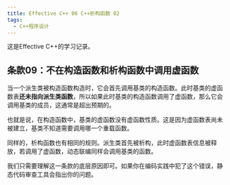 ```yaml
---
title: Effective C++ 06 C++析构函数 02
tags: 
  - C++程序设计
---
```


这是Effective C++的学习记录。

## 条款09：不在构造函数和析构函数中调用虚函数

当一个派生类被构造函数构造时，它会首先调用基类的构造函数。此时基类的虚函数表**还未指向派生类函数**，所以如果此时基类的构造函数调用了虚函数，那么它会调用基类的成员，这通常是超出预期的。

也就是说，在构造函数中，基类的虚函数没有虚函数性质。这是因为虚函数表尚未被建立，基类不知道需要调用哪一个重载函数。

同样的，析构函数也有相同的规则。派生类首先被析构，此时虚函数表信息被释放，若调用了虚函数，动态联编同样会调用基类的函数。

我们只需要理解这一条款的底层原因即可。如果你在编码实践中犯了这个错误，静态代码审查工具会指出你的问题。